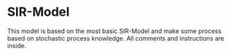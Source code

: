 # SIR-Model
This model is based on the most basic SIR-Model and make some process based on stochastic process knowledge. All comments and instructions are inside.
